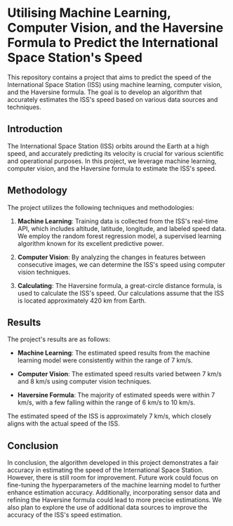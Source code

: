 # Utilising Machine Learning, Computer Vision, and the Haversine Formula to Predict the International Space Station's Speed

This repository contains a project that aims to predict the speed of the International Space Station (ISS) using machine learning, computer vision, and the Haversine formula. The goal is to develop an algorithm that accurately estimates the ISS's speed based on various data sources and techniques.

## Introduction

The International Space Station (ISS) orbits around the Earth at a high speed, and accurately predicting its velocity is crucial for various scientific and operational purposes. In this project, we leverage machine learning, computer vision, and the Haversine formula to estimate the ISS's speed.

## Methodology

The project utilizes the following techniques and methodologies:

1. **Machine Learning**: Training data is collected from the ISS's real-time API, which includes altitude, latitude, longitude, and labeled speed data. We employ the random forest regression model, a supervised learning algorithm known for its excellent predictive power.

2. **Computer Vision**: By analyzing the changes in features between consecutive images, we can determine the ISS's speed using computer vision techniques.

3. **Calculating**: The Haversine formula, a great-circle distance formula, is used to calculate the ISS's speed. Our calculations assume that the ISS is located approximately 420 km from Earth.

## Results

The project's results are as follows:

- **Machine Learning**: The estimated speed results from the machine learning model were consistently within the range of 7 km/s.

- **Computer Vision**: The estimated speed results varied between 7 km/s and 8 km/s using computer vision techniques.

- **Haversine Formula**: The majority of estimated speeds were within 7 km/s, with a few falling within the range of 6 km/s to 10 km/s.

The estimated speed of the ISS is approximately 7 km/s, which closely aligns with the actual speed of the ISS.

## Conclusion

In conclusion, the algorithm developed in this project demonstrates a fair accuracy in estimating the speed of the International Space Station. However, there is still room for improvement. Future work could focus on fine-tuning the hyperparameters of the machine learning model to further enhance estimation accuracy. Additionally, incorporating sensor data and refining the Haversine formula could lead to more precise estimations. We also plan to explore the use of additional data sources to improve the accuracy of the ISS's speed estimation.
